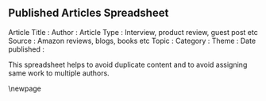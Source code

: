 ## Published Articles Spreadsheet ##

Article Title :
Author		  :
Article Type : 
  Interview, product review, guest post etc
Source : 
  Amazon reviews, blogs, books etc
Topic		:
Category	:
Theme       :
Date published :

This spreadsheet helps to avoid duplicate content and to avoid assigning same work to multiple authors.

\newpage
